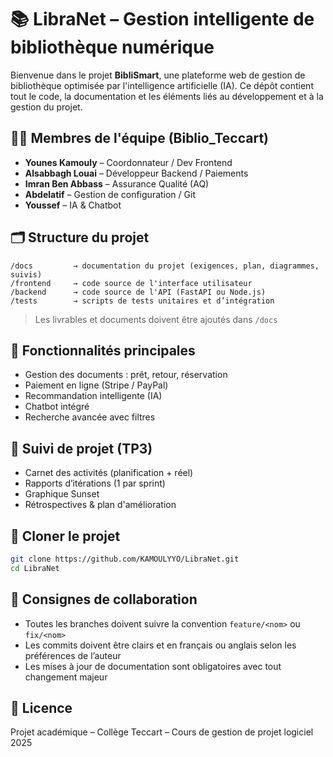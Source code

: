 
# 📚 LibraNet – Gestion intelligente de bibliothèque numérique

Bienvenue dans le projet **BibliSmart**, une plateforme web de gestion de bibliothèque optimisée par l'intelligence artificielle (IA). Ce dépôt contient tout le code, la documentation et les éléments liés au développement et à la gestion du projet.

## 🧑‍💻 Membres de l'équipe (Biblio_Teccart)
- **Younes Kamouly** – Coordonnateur / Dev Frontend
- **Alsabbagh Louai** – Développeur Backend / Paiements
- **Imran Ben Abbass** – Assurance Qualité (AQ)
- **Abdelatif** – Gestion de configuration / Git
- **Youssef** – IA & Chatbot

## 🗂️ Structure du projet
```
/docs         → documentation du projet (exigences, plan, diagrammes, suivis)
/frontend     → code source de l'interface utilisateur
/backend      → code source de l'API (FastAPI ou Node.js)
/tests        → scripts de tests unitaires et d’intégration
```
> Les livrables et documents doivent être ajoutés dans `/docs`

## 🚀 Fonctionnalités principales
- Gestion des documents : prêt, retour, réservation
- Paiement en ligne (Stripe / PayPal)
- Recommandation intelligente (IA)
- Chatbot intégré
- Recherche avancée avec filtres

## 📅 Suivi de projet (TP3)
- Carnet des activités (planification + réel)
- Rapports d’itérations (1 par sprint)
- Graphique Sunset
- Rétrospectives & plan d'amélioration

## 🔧 Cloner le projet
```bash
git clone https://github.com/KAMOULYYO/LibraNet.git
cd LibraNet
```

## 📌 Consignes de collaboration
- Toutes les branches doivent suivre la convention `feature/<nom>` ou `fix/<nom>`
- Les commits doivent être clairs et en français ou anglais selon les préférences de l’auteur
- Les mises à jour de documentation sont obligatoires avec tout changement majeur

## 📄 Licence
Projet académique – Collège Teccart – Cours de gestion de projet logiciel 2025
